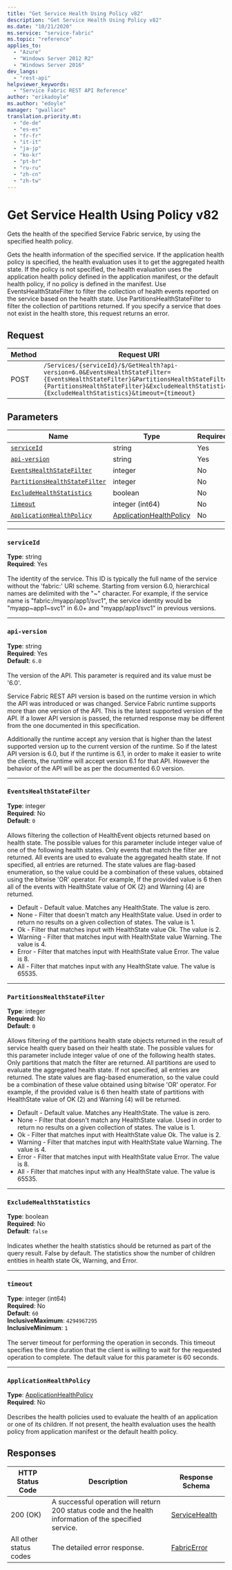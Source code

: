 ```yaml
---
title: "Get Service Health Using Policy v82"
description: "Get Service Health Using Policy v82"
ms.date: "10/21/2020"
ms.service: "service-fabric"
ms.topic: "reference"
applies_to: 
  - "Azure"
  - "Windows Server 2012 R2"
  - "Windows Server 2016"
dev_langs: 
  - "rest-api"
helpviewer_keywords: 
  - "Service Fabric REST API Reference"
author: "erikadoyle"
ms.author: "edoyle"
manager: "gwallace"
translation.priority.mt: 
  - "de-de"
  - "es-es"
  - "fr-fr"
  - "it-it"
  - "ja-jp"
  - "ko-kr"
  - "pt-br"
  - "ru-ru"
  - "zh-cn"
  - "zh-tw"
---
```

# Get Service Health Using Policy v82
Gets the health of the specified Service Fabric service, by using the specified health policy.

Gets the health information of the specified service.
If the application health policy is specified, the health evaluation uses it to get the aggregated health state.
If the policy is not specified, the health evaluation uses the application health policy defined in the application manifest, or the default health policy, if no policy is defined in the manifest.
Use EventsHealthStateFilter to filter the collection of health events reported on the service based on the health state.
Use PartitionsHealthStateFilter to filter the collection of partitions returned.
If you specify a service that does not exist in the health store, this request returns an error.


## Request
| Method | Request URI |
| ------ | ----------- |
| POST | `/Services/{serviceId}/$/GetHealth?api-version=6.0&EventsHealthStateFilter={EventsHealthStateFilter}&PartitionsHealthStateFilter={PartitionsHealthStateFilter}&ExcludeHealthStatistics={ExcludeHealthStatistics}&timeout={timeout}` |


## Parameters
| Name | Type | Required | Location |
| --- | --- | --- | --- |
| [`serviceId`](#serviceid) | string | Yes | Path |
| [`api-version`](#api-version) | string | Yes | Query |
| [`EventsHealthStateFilter`](#eventshealthstatefilter) | integer | No | Query |
| [`PartitionsHealthStateFilter`](#partitionshealthstatefilter) | integer | No | Query |
| [`ExcludeHealthStatistics`](#excludehealthstatistics) | boolean | No | Query |
| [`timeout`](#timeout) | integer (int64) | No | Query |
| [`ApplicationHealthPolicy`](#applicationhealthpolicy) | [ApplicationHealthPolicy](sfclient-v82-model-applicationhealthpolicy.md) | No | Body |

____
### `serviceId`
__Type__: string <br/>
__Required__: Yes<br/>
<br/>
The identity of the service. This ID is typically the full name of the service without the 'fabric:' URI scheme.
Starting from version 6.0, hierarchical names are delimited with the "~" character.
For example, if the service name is "fabric:/myapp/app1/svc1", the service identity would be "myapp~app1~svc1" in 6.0+ and "myapp/app1/svc1" in previous versions.


____
### `api-version`
__Type__: string <br/>
__Required__: Yes<br/>
__Default__: `6.0` <br/>
<br/>
The version of the API. This parameter is required and its value must be '6.0'.

Service Fabric REST API version is based on the runtime version in which the API was introduced or was changed. Service Fabric runtime supports more than one version of the API. This is the latest supported version of the API. If a lower API version is passed, the returned response may be different from the one documented in this specification.

Additionally the runtime accept any version that is higher than the latest supported version up to the current version of the runtime. So if the latest API version is 6.0, but if the runtime is 6.1, in order to make it easier to write the clients, the runtime will accept version 6.1 for that API. However the behavior of the API will be as per the documented 6.0 version.


____
### `EventsHealthStateFilter`
__Type__: integer <br/>
__Required__: No<br/>
__Default__: `0` <br/>
<br/>
Allows filtering the collection of HealthEvent objects returned based on health state.
The possible values for this parameter include integer value of one of the following health states.
Only events that match the filter are returned. All events are used to evaluate the aggregated health state.
If not specified, all entries are returned. The state values are flag-based enumeration, so the value could be a combination of these values, obtained using the bitwise 'OR' operator. For example, If the provided value is 6 then all of the events with HealthState value of OK (2) and Warning (4) are returned.

- Default - Default value. Matches any HealthState. The value is zero.
- None - Filter that doesn't match any HealthState value. Used in order to return no results on a given collection of states. The value is 1.
- Ok - Filter that matches input with HealthState value Ok. The value is 2.
- Warning - Filter that matches input with HealthState value Warning. The value is 4.
- Error - Filter that matches input with HealthState value Error. The value is 8.
- All - Filter that matches input with any HealthState value. The value is 65535.


____
### `PartitionsHealthStateFilter`
__Type__: integer <br/>
__Required__: No<br/>
__Default__: `0` <br/>
<br/>
Allows filtering of the partitions health state objects returned in the result of service health query based on their health state.
The possible values for this parameter include integer value of one of the following health states.
Only partitions that match the filter are returned. All partitions are used to evaluate the aggregated health state.
If not specified, all entries are returned. The state values are flag-based enumeration, so the value could be a combination of these value
obtained using bitwise 'OR' operator. For example, if the provided value is 6 then health state of partitions with HealthState value of OK (2) and Warning (4) will be returned.

- Default - Default value. Matches any HealthState. The value is zero.
- None - Filter that doesn't match any HealthState value. Used in order to return no results on a given collection of states. The value is 1.
- Ok - Filter that matches input with HealthState value Ok. The value is 2.
- Warning - Filter that matches input with HealthState value Warning. The value is 4.
- Error - Filter that matches input with HealthState value Error. The value is 8.
- All - Filter that matches input with any HealthState value. The value is 65535.


____
### `ExcludeHealthStatistics`
__Type__: boolean <br/>
__Required__: No<br/>
__Default__: `false` <br/>
<br/>
Indicates whether the health statistics should be returned as part of the query result. False by default.
The statistics show the number of children entities in health state Ok, Warning, and Error.


____
### `timeout`
__Type__: integer (int64) <br/>
__Required__: No<br/>
__Default__: `60` <br/>
__InclusiveMaximum__: `4294967295` <br/>
__InclusiveMinimum__: `1` <br/>
<br/>
The server timeout for performing the operation in seconds. This timeout specifies the time duration that the client is willing to wait for the requested operation to complete. The default value for this parameter is 60 seconds.

____
### `ApplicationHealthPolicy`
__Type__: [ApplicationHealthPolicy](sfclient-v82-model-applicationhealthpolicy.md) <br/>
__Required__: No<br/>
<br/>
Describes the health policies used to evaluate the health of an application or one of its children.
If not present, the health evaluation uses the health policy from application manifest or the default health policy.


## Responses

| HTTP Status Code | Description | Response Schema |
| --- | --- | --- |
| 200 (OK) | A successful operation will return 200 status code and the health information of the specified service.<br/> | [ServiceHealth](sfclient-v82-model-servicehealth.md) |
| All other status codes | The detailed error response.<br/> | [FabricError](sfclient-v82-model-fabricerror.md) |
